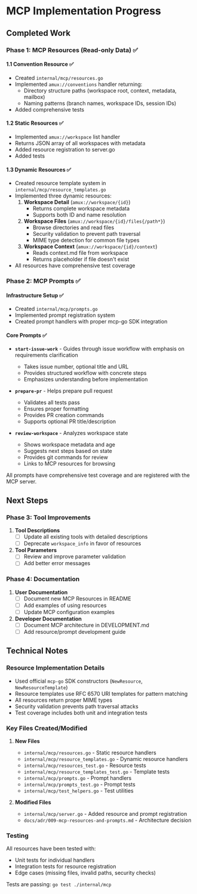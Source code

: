 # MCP Implementation Progress

## Completed Work

### Phase 1: MCP Resources (Read-only Data) ✅

#### 1.1 Convention Resource ✅

- Created `internal/mcp/resources.go`
- Implemented `amux://conventions` handler returning:
  - Directory structure paths (workspace root, context, metadata, mailbox)
  - Naming patterns (branch names, workspace IDs, session IDs)
- Added comprehensive tests

#### 1.2 Static Resources ✅

- Implemented `amux://workspace` list handler
- Returns JSON array of all workspaces with metadata
- Added resource registration to server.go
- Added tests

#### 1.3 Dynamic Resources ✅

- Created resource template system in `internal/mcp/resource_templates.go`
- Implemented three dynamic resources:
  1. **Workspace Detail** (`amux://workspace/{id}`)
     - Returns complete workspace metadata
     - Supports both ID and name resolution
  2. **Workspace Files** (`amux://workspace/{id}/files{/path*}`)
     - Browse directories and read files
     - Security validation to prevent path traversal
     - MIME type detection for common file types
  3. **Workspace Context** (`amux://workspace/{id}/context`)
     - Reads context.md file from workspace
     - Returns placeholder if file doesn't exist
- All resources have comprehensive test coverage

### Phase 2: MCP Prompts ✅

#### Infrastructure Setup ✅
- Created `internal/mcp/prompts.go`
- Implemented prompt registration system
- Created prompt handlers with proper mcp-go SDK integration

#### Core Prompts ✅
- **`start-issue-work`** - Guides through issue workflow with emphasis on requirements clarification
  - Takes issue number, optional title and URL
  - Provides structured workflow with concrete steps
  - Emphasizes understanding before implementation

- **`prepare-pr`** - Helps prepare pull request
  - Validates all tests pass
  - Ensures proper formatting
  - Provides PR creation commands
  - Supports optional PR title/description

- **`review-workspace`** - Analyzes workspace state
  - Shows workspace metadata and age
  - Suggests next steps based on state
  - Provides git commands for review
  - Links to MCP resources for browsing

All prompts have comprehensive test coverage and are registered with the MCP server.

## Next Steps

### Phase 3: Tool Improvements

1. **Tool Descriptions**
   - [ ] Update all existing tools with detailed descriptions
   - [ ] Deprecate `workspace_info` in favor of resources

2. **Tool Parameters**
   - [ ] Review and improve parameter validation
   - [ ] Add better error messages

### Phase 4: Documentation

1. **User Documentation**
   - [ ] Document new MCP Resources in README
   - [ ] Add examples of using resources
   - [ ] Update MCP configuration examples

2. **Developer Documentation**
   - [ ] Document MCP architecture in DEVELOPMENT.md
   - [ ] Add resource/prompt development guide

## Technical Notes

### Resource Implementation Details

- Used official `mcp-go` SDK constructors (`NewResource`, `NewResourceTemplate`)
- Resource templates use RFC 6570 URI templates for pattern matching
- All resources return proper MIME types
- Security validation prevents path traversal attacks
- Test coverage includes both unit and integration tests

### Key Files Created/Modified

1. **New Files**
   - `internal/mcp/resources.go` - Static resource handlers
   - `internal/mcp/resource_templates.go` - Dynamic resource handlers
   - `internal/mcp/resources_test.go` - Resource tests
   - `internal/mcp/resource_templates_test.go` - Template tests
   - `internal/mcp/prompts.go` - Prompt handlers
   - `internal/mcp/prompts_test.go` - Prompt tests
   - `internal/mcp/test_helpers.go` - Test utilities

2. **Modified Files**
   - `internal/mcp/server.go` - Added resource and prompt registration
   - `docs/adr/009-mcp-resources-and-prompts.md` - Architecture decision

### Testing

All resources have been tested with:

- Unit tests for individual handlers
- Integration tests for resource registration
- Edge cases (missing files, invalid paths, security checks)

Tests are passing: `go test ./internal/mcp`
